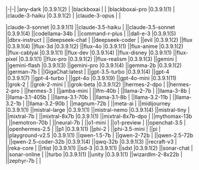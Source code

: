 |-|-|
|any-dark            |0.3.9.1(2)   |
|blackboxai          |             |
|blackboxai-pro      |0.3.9.1(1)   |
|claude-3-haiku      |0.3.9.1(2)   |
|claude-3-opus       |             |

|claude-3-sonnet     |0.3.9.1(1)   ||claude-3.5-haiku    |             ||claude-3.5-sonnet   |0.3.9.1(4)   ||codellama-34b       |             ||command-r-plus      |             ||dall-e-3            |0.3.9.1(5)   ||dbrx-instruct       |             ||deepseek-chat       |             ||deepseek-coder      |             ||evil                |0.3.9.1(2)   ||flux                |0.3.9.1(4)   ||flux-3d             |0.3.9.1(2)   ||flux-4o             |0.3.9.1(1)   ||flux-anime          |0.3.9.1(2)   ||flux-cablyai        |0.3.9.1(1)   ||flux-dev            |0.3.9.1(4)   ||flux-disney         |0.3.9.1(1)   ||flux-pixel          |0.3.9.1(1)   ||flux-pro            |0.3.9.1(2)   ||flux-realism        |0.3.9.1(3)   ||gemini              |             ||gemini-flash        |0.3.9.1(3)   ||gemini-pro          |0.3.9.1(4)   ||gemma-2b            |0.3.9.1(2)   ||german-7b           |             ||GigaChat:latest     |             ||gpt-3.5-turbo       |0.3.9.1(4)   ||gpt-4               |0.3.9.1(7)   ||gpt-4-turbo         |             ||gpt-4o              |0.3.9.1(9)   ||gpt-4o-mini         |0.3.9.1(11)  ||grok-2              |             ||grok-2-mini         |             ||grok-beta           |0.3.9.1(2)   ||hermes-2-dpo        |             ||hermes-2-pro        |             ||hermes-3            |             ||jamba-mini          |             ||lfm-40b             |             ||llama-2-7b          |             ||llama-3-8b          |             ||llama-3.1-405b      |             ||llama-3.1-70b       |             ||llama-3.1-8b        |             ||llama-3.2-11b       |             ||llama-3.2-1b        |             ||llama-3.2-90b       |             ||magnum-72b          |             ||meta-ai             |             ||midijourney         |0.3.9.1(1)   ||mistral-large       |0.3.9.1(1)   ||mistral-nemo        |0.3.9.1(4)   ||mistral-tiny        |             ||mixtral-7b          |             ||mixtral-8x7b        |0.3.9.1(1)   ||mixtral-8x7b-dpo    |             ||mythomax-13b        |             ||nemotron-70b        |             ||neural-7b           |             ||o1-mini             |             ||o1-preview          |             ||openchat-3.5        |             ||openhermes-2.5      |             ||p1                  |0.3.9.1(1)   ||phi-2               |             ||phi-3.5-mini        |             ||pi                  |             ||playground-v2.5     |0.3.9.1(1)   ||qwen-1.5-7b         |             ||qwen-2-72b          |             ||qwen-2.5-72b        |             ||qwen-2.5-coder-32b  |0.3.9.1(4)   ||qwq-32b             |0.3.9.1(3)   ||recraft-v3          |             ||reka-core           |             ||rtist               |0.3.9.1(1)   ||sd-3                |0.3.9.1(1)   ||sdxl                |0.3.9.1(2)   ||sonar-chat          |             ||sonar-online        |             ||turbo               |0.3.9.1(1)   ||unity               |0.3.9.1(1)   ||wizardlm-2-8x22b    |             ||zephyr-7b           |             |

